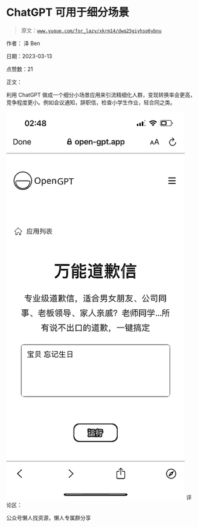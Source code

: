 # ChatGPT 可用于细分场景

> 原文：[`www.yuque.com/for_lazy/xkrm14/dwq25giyhsp6ybnu`](https://www.yuque.com/for_lazy/xkrm14/dwq25giyhsp6ybnu)



作者： 泽 Ben



日期：2023-03-13



点赞数：21



正文：



利用 ChatGPT 做成一个细分小场景应用来引流精细化人群，变现转换率会更高，竞争程度更小。例如会议通知，辞职信，检查小学生作业，轻合同之类。



![](img/3778768fef8a99bf8b102cbaa1f49cb7.png)  <ne-p id="ua64144d8" data-lake-id="ua64144d8">评论区：



公众号懒人找资源，懒人专属群分享

</ne-p>